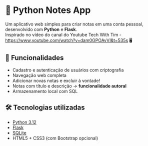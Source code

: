 # 📝 Python Notes App

Um aplicativo web simples para criar notas em uma conta pessoal, desenvolvido com **Python** e **Flask**.
<br>Inspirado no vídeo do canal do Youtube Tech With Tim - https://www.youtube.com/watch?v=dam0GPOAvVI&t=535s 🖥️

## 🚀 Funcionalidades

- Cadastro e autenticação de usuários com criptografia
- Navegação web completa
- Adicionar novas notas e excluir à vontade!
- Notas com título e descrição -> **funcionalidade autoral**
- Armazenamento local com SQL

## 🛠 Tecnologias utilizadas

- [Python 3.12](https://www.python.org/)
- [Flask](https://flask.palletsprojects.com/)
- [SQLite](https://www.sqlite.org/)
- HTML5 + CSS3 (com Bootstrap opcional)

